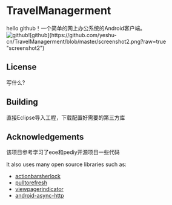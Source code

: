 TravelManagerment
=================

hello github！一个简单的网上办公系统的Android客户端。<br />
![github](https://github.com/yeshu-cn/TravelManagerment/blob/master/screenshot1.png?raw=true"screenshot1")![github](https://github.com/yeshu-cn/TravelManagerment/blob/master/screenshot2.png?raw=true "screenshot2")



License
---------------
写什么?<br />




Building
---------------
直接Eclipse导入工程，下载配置好需要的第三方库<br />


Acknowledgements
---------------
该项目参考学习了eoe和pediy开源项目一些代码

It also uses many open source libraries such as:
* [actionbarsherlock](https://github.com/JakeWharton/ActionBarSherlock)<br />
* [pulltorefresh](https://github.com/johannilsson/android-pulltorefresh)<br />
* [viewpagerindicator](https://github.com/JakeWharton/Android-ViewPagerIndicator)<br />
* [android-async-http](http://loopj.com/android-async-http/)<br />
